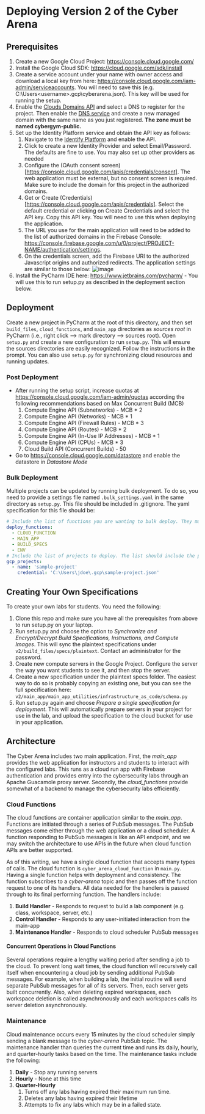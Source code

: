 # Deploying Version 2 of the Cyber Arena
## Prerequisites
1. Create a new Google Cloud Project: https://console.cloud.google.com/
2. Install the Google Cloud SDK: https://cloud.google.com/sdk/install
3. Create a service account under your name with owner access and download a local key from here: https://console.cloud.google.com/iam-admin/serviceaccounts.
    You will need to save this (e.g. C:\Users\<username>\.gcp\cyberarena.json). This key will be used for running the setup.
4. Enable the [Clouds Domains API](https://console.cloud.google.com/net-services/domains/) and select a DNS to register for the project. Then enable the [DNS service](https://console.cloud.google.com/net-services/dns/) and create a new managed domain with the same name as you just registered. **The zone must be named cybergym-public.**
5. Set up the Identity Platform service and obtain the API key as follows:
    1. Navigate to the [Identify Platform](
        https://console.cloud.google.com/marketplace/product/google-cloud-platform/customer-identity) and enable the API.
    2. Click to create a new Identity Provider and select Email/Password. The defaults are fine to use. 
        You may also set up other providers as needed
    3. Configure the (OAuth consent screen)[https://console.cloud.google.com/apis/credentials/consent]. The web application must be external, but no consent screen is required.
        Make sure to include the domain for this project in the authorized domains.
    4. Get or Create (Credentials)[https://console.cloud.google.com/apis/credentials]. Select the default credential or clicking on 
        Create Credentials and select the API key. Copy this API key. You will need to use this when deploying the application.
    5. The URL you use for the main application will need to be added to the list of authorized domains in the Firebase Console: https://console.firebase.google.com/u/0/project/PROJECT-NAME/authentication/settings.
    6. On the credentials screen, add the Firebase URI to the authorized Javascript origins and authorized redirects. The application settings are similar to those below:
        ![image](https://github.com/emerginganalytics/cyberarena/assets/50633591/86065381-3e49-4c1e-b511-d1b78278acf3)
6. Install the PyCharm IDE here: https://www.jetbrains.com/pycharm/ - You will use this to run setup.py as described in the deployment section below.

## Deployment
Create a new project in PyCharm at the root of this directory, and then set `build_files`, `cloud_functions`, and 
`main_app` directories as _sources root_ in PyCharm (i.e., right click --> mark directory --> sources root). 
Open `setup.py` and create a new configuration to run `setup.py`. This will ensure the sources directories are easily 
recognized. Follow the instructions in the prompt. You can also use `setup.py` for synchronizing cloud
resources and running updates. 

### Post Deployment

* After running the setup script, increase quotas at https://console.cloud.google.com/iam-admin/quotas according the 
following recommendations based on Max Concurrent Build (MCB)
    1. Compute Engine API (Subnetworks) - MCB * 2
    2. Compute Engine API (Networks) - MCB * 1
    3. Compute Engine API (Firewall Rules) - MCB * 3
    4. Compute Engine API (Routes) - MCB * 2
    5. Compute Engine API (In-Use IP Addresses) - MCB * 1
    6. Compute Engine API (CPUs) - MCB * 3
    7. Cloud Build API (Concurrent Builds) - 50
* Go to https://console.cloud.google.com/datastore and enable the datastore in _Datastore Mode_


### Bulk Deployment
Multiple projects can be updated by running bulk deployment. To do so, you need to provide a settings file named 
`.bulk_settings.yaml` in the same directory as `setup.py`. This file should be included in .gitignore. The yaml specification
for this file should be:
```yaml
# Include the list of functions you are wanting to bulk deploy. They may be any of the following
deploy_functions:
  - CLOUD_FUNCTION
  - MAIN_APP
  - BUILD_SPECS
  - ENV
# Include the list of projects to deploy. The list should include the project name and filename of the credential
gcp_projects:
  - name: 'sample-project'
    credential: 'C:\Users\jdoe\.gcp\sample-project.json'
```

## Creating Your Own Specifications
To create your own labs for students. You need the following:
1. Clone this repo and make sure you have all the prerequisites from above to run setup.py on your laptop.
2. Run setup.py and choose the option to _Synchronize and Encrypt/Decrypt Build Specifications, Instructions, and Compute Images_. This will sync the plaintext specifications under `v2/build_files/specs/plaintext`. Contact an administrator for the password. 
3. Create new compute servers in the Google Project. Configure the server the way you want students to see it, and then stop the server.
4. Create a new specification under the plaintext specs folder. The easiest way to do so is probably copying an existing one, but you can see the full specification here: `v2/main_app/main_app_utilities/infrastructure_as_code/schema.py`
5. Run setup.py again and choose _Prepare a single specification for deployment_. This will automatically prepare servers in your project for use in the lab, and upload the specification to the cloud bucket for use in your application.

## Architecture
The Cyber Arena includes two main application. First, the _main_app_ provides the web application for instructors and students
to interact with the configured labs. This runs as a cloud run app with Firebase authentication and provides entry into
the cybersecurity labs through an Apache Guacamole proxy server. Secondly, the _cloud_functions_ provide somewhat of
a backend to manage the cybersecurity labs efficiently.

### Cloud Functions
The cloud functions are container application similar to the _main_app_. Functions are initiated through a series of
PubSub messages. The PubSub messages come either through the web application or a cloud scheduler. A function 
responding to PubSub messages is like an API endpoint, and we may switch the architecture to use APIs in the future 
when cloud function APIs are better supported.

As of this writing, we have a single cloud function that accepts many types of calls. The cloud function is 
`cyber_arena_cloud_function` in `main.py`. Having a single function helps with deployment and consistency. The 
function subscribes to a _cyber-arena_ topic and then passes off the function request to one of its handlers. All
data needed for the handlers is passed through to its final performing function. The handlers include:
1. **Build Handler** - Responds to request to build a lab component (e.g. class, workspace, server, etc.)
2. **Control Handler** - Responds to any user-initiated interaction from the main-app
3. **Maintenance Handler** - Responds to cloud scheduler PubSub messages

#### Concurrent Operations in Cloud Functions
Several operations require a lengthy waiting period after sending a job to the cloud. To prevent long wait times, 
the cloud function will recursively call itself when encountering a cloud job by sending additional PubSub messages.
For example, when building a lab, the initial routine will send separate PubSub messages for all of its servers.
Then, each server gets built concurrently. Also, when deleting expired workspaces, each workspace deletion is
called asynchronously and each workspaces calls its server deletion asynchronously. 

### Maintenance
Cloud maintenance occurs every 15 minutes by the cloud scheduler simply sending a blank message to the _cyber-arena_ 
PubSub topic. The maintenance handler than queries the current time and runs its daily, hourly, and quarter-hourly
tasks based on the time. The maintenance tasks include the following:
1. **Daily** - Stop any running servers
2. **Hourly** - None at this time
3. **Quarter-Hourly**
   1. Turns off any labs having expired their maximum run time.
   2. Deletes any labs having expired their lifetime
   3. Attempts to fix any labs which may be in a failed state.
